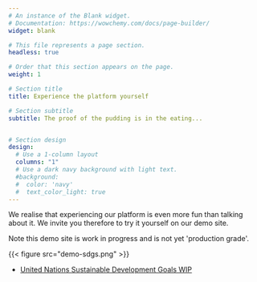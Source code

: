 ```yaml
---
# An instance of the Blank widget.
# Documentation: https://wowchemy.com/docs/page-builder/
widget: blank

# This file represents a page section.
headless: true

# Order that this section appears on the page.
weight: 1

# Section title
title: Experience the platform yourself

# Section subtitle
subtitle: The proof of the pudding is in the eating...


# Section design
design:
  # Use a 1-column layout
  columns: "1"
  # Use a dark navy background with light text.
  #background:
  #  color: 'navy'
  #  text_color_light: true
---
```


We realise that experiencing our platform is even more fun than talking about it.
We invite you therefore to try it yourself on our demo site.

Note this demo site is work in progress and is not yet 'production grade'.

{{< figure src="demo-sdgs.png"  >}}

- [United Nations Sustainable Development Goals WIP](https://demo-sdgs.alkem.io)
